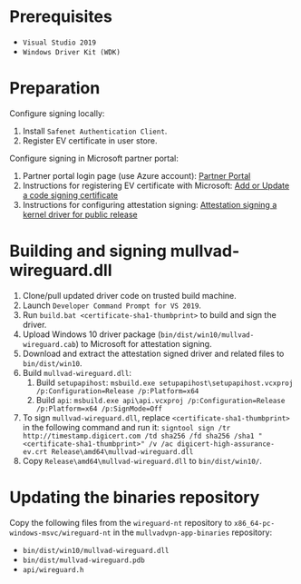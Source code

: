 # Prerequisites

* `Visual Studio 2019`
* `Windows Driver Kit (WDK)`

# Preparation

Configure signing locally:

1. Install `Safenet Authentication Client`.
1. Register EV certificate in user store.

Configure signing in Microsoft partner portal:

1. Partner portal login page (use Azure account): [Partner Portal](https://partner.microsoft.com/en-us/dashboard/hardware)
1. Instructions for registering EV certificate with Microsoft: [Add or Update a code signing certificate](https://docs.microsoft.com/en-us/windows-hardware/drivers/dashboard/update-a-code-signing-certificate)
1. Instructions for configuring attestation signing: [Attestation signing a kernel driver for public release](https://docs.microsoft.com/en-us/windows-hardware/drivers/dashboard/attestation-signing-a-kernel-driver-for-public-release)

# Building and signing mullvad-wireguard.dll

1. Clone/pull updated driver code on trusted build machine.
1. Launch `Developer Command Prompt for VS 2019`.
1. Run `build.bat <certificate-sha1-thumbprint>` to build and sign the driver.
1. Upload Windows 10 driver package (`bin/dist/win10/mullvad-wireguard.cab`) to Microsoft for attestation signing.
1. Download and extract the attestation signed driver and related files to `bin/dist/win10`.
1. Build `mullvad-wireguard.dll`:
    1. Build `setupapihost`: `msbuild.exe setupapihost\setupapihost.vcxproj /p:Configuration=Release /p:Platform=x64`
    1. Build `api`: `msbuild.exe api\api.vcxproj /p:Configuration=Release /p:Platform=x64 /p:SignMode=Off`
1. To sign `mullvad-wireguard.dll`, replace `<certificate-sha1-thumbprint>` in the following command and run it:
    `signtool sign /tr http://timestamp.digicert.com /td sha256 /fd sha256 /sha1 "<certificate-sha1-thumbprint>" /v /ac digicert-high-assurance-ev.crt Release\amd64\mullvad-wireguard.dll`
1. Copy `Release\amd64\mullvad-wireguard.dll` to `bin/dist/win10/`.

# Updating the binaries repository

Copy the following files from the `wireguard-nt` repository to `x86_64-pc-windows-msvc/wireguard-nt` in the `mullvadvpn-app-binaries` repository:
* `bin/dist/win10/mullvad-wireguard.dll`
* `bin/dist/mullvad-wireguard.pdb`
* `api/wireguard.h`